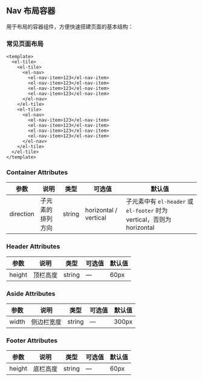 ## Nav 布局容器

用于布局的容器组件，方便快速搭建页面的基本结构：

### 常见页面布局

```vue
<template>
  <el-tile>
    <el-tile>
      <el-nav>
        <el-nav-item>123</el-nav-item>
        <el-nav-item>123</el-nav-item>
        <el-nav-item>123</el-nav-item>
        <el-nav-item>123</el-nav-item>
      </el-nav>
    </el-tile>
    <el-tile>
      <el-nav>
        <el-nav-item>123</el-nav-item>
        <el-nav-item>123</el-nav-item>
        <el-nav-item>123</el-nav-item>
        <el-nav-item>123</el-nav-item>
      </el-nav>
    </el-tile>
  </el-tile>
</template>
```

### Container Attributes

| 参数      | 说明             | 类型   | 可选值                | 默认值                                                                 |
| --------- | ---------------- | ------ | --------------------- | ---------------------------------------------------------------------- |
| direction | 子元素的排列方向 | string | horizontal / vertical | 子元素中有 `el-header` 或 `el-footer` 时为 vertical，否则为 horizontal |

### Header Attributes

| 参数   | 说明     | 类型   | 可选值 | 默认值 |
| ------ | -------- | ------ | ------ | ------ |
| height | 顶栏高度 | string | —      | 60px   |

### Aside Attributes

| 参数  | 说明       | 类型   | 可选值 | 默认值 |
| ----- | ---------- | ------ | ------ | ------ |
| width | 侧边栏宽度 | string | —      | 300px  |

### Footer Attributes

| 参数   | 说明     | 类型   | 可选值 | 默认值 |
| ------ | -------- | ------ | ------ | ------ |
| height | 底栏高度 | string | —      | 60px   |
